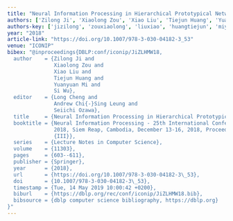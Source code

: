 ```yaml
---
title: "Neural Information Processing in Hierarchical Prototypical Networks"
authors: ['Zilong Ji', 'Xiaolong Zou', 'Xiao Liu', 'Tiejun Huang', 'Yuanyuan Mi', 'Si Wu']
authors-key: ['jizilong', 'zouxiaolong', 'liuxiao', 'huangtiejun', 'miyuanyuan', 'wusi']
year: "2018"
article-link: "https://doi.org/10.1007/978-3-030-04182-3_53"
venue: "ICONIP"
bibex: "@inproceedings{DBLP:conf/iconip/JiZLHMW18,
  author    = {Zilong Ji and
               Xiaolong Zou and
               Xiao Liu and
               Tiejun Huang and
               Yuanyuan Mi and
               Si Wu},
  editor    = {Long Cheng and
               Andrew Chi{-}Sing Leung and
               Seiichi Ozawa},
  title     = {Neural Information Processing in Hierarchical Prototypical Networks},
  booktitle = {Neural Information Processing - 25th International Conference, {ICONIP}
               2018, Siem Reap, Cambodia, December 13-16, 2018, Proceedings, Part
               {III}},
  series    = {Lecture Notes in Computer Science},
  volume    = {11303},
  pages     = {603--611},
  publisher = {Springer},
  year      = {2018},
  url       = {https://doi.org/10.1007/978-3-030-04182-3\_53},
  doi       = {10.1007/978-3-030-04182-3\_53},
  timestamp = {Tue, 14 May 2019 10:00:42 +0200},
  biburl    = {https://dblp.org/rec/conf/iconip/JiZLHMW18.bib},
  bibsource = {dblp computer science bibliography, https://dblp.org}
}"
---
```

